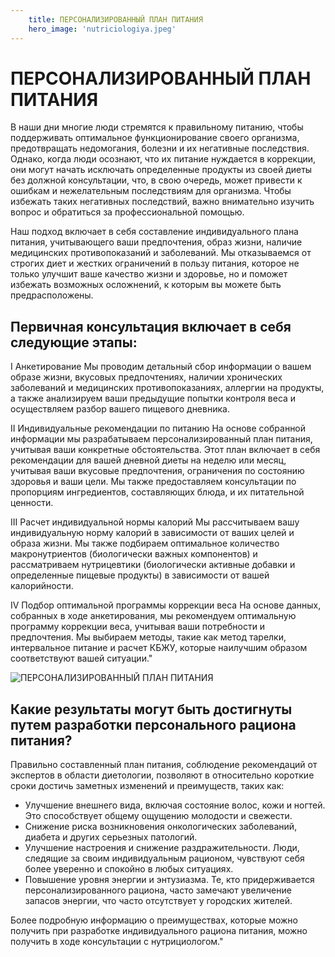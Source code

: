 ```yaml
---
    title: ПЕРСОНАЛИЗИРОВАННЫЙ ПЛАН ПИТАНИЯ
    hero_image: 'nutriciologiya.jpeg'
---
```

# ПЕРСОНАЛИЗИРОВАННЫЙ ПЛАН ПИТАНИЯ

В наши дни многие люди стремятся к правильному питанию, чтобы поддерживать оптимальное функционирование своего организма, предотвращать недомогания, болезни и их негативные последствия. Однако, когда люди осознают, что их питание нуждается в коррекции, они могут начать исключать определенные продукты из своей диеты без должной консультации, что, в свою очередь, может привести к ошибкам и нежелательным последствиям для организма. Чтобы избежать таких негативных последствий, важно внимательно изучить вопрос и обратиться за профессиональной помощью.

Наш подход включает в себя составление индивидуального плана питания, учитывающего ваши предпочтения, образ жизни, наличие медицинских противопоказаний и заболеваний. Мы отказываемся от строгих диет и жестких ограничений в пользу питания, которое не только улучшит ваше качество жизни и здоровье, но и поможет избежать возможных осложнений, к которым вы можете быть предрасположены.

## Первичная консультация включает в себя следующие этапы:

I Анкетирование Мы проводим детальный сбор информации о вашем образе жизни, вкусовых предпочтениях, наличии хронических заболеваний и медицинских противопоказаниях, аллергии на продукты, а также анализируем ваши предыдущие попытки контроля веса и осуществляем разбор вашего пищевого дневника.

II Индивидуальные рекомендации по питанию На основе собранной информации мы разрабатываем персонализированный план питания, учитывая ваши конкретные обстоятельства. Этот план включает в себя рекомендации для вашей дневной диеты на неделю или месяц, учитывая ваши вкусовые предпочтения, ограничения по состоянию здоровья и ваши цели. Мы также предоставляем консультации по пропорциям ингредиентов, составляющих блюда, и их питательной ценности.

III Расчет индивидуальной нормы калорий Мы рассчитываем вашу индивидуальную норму калорий в зависимости от ваших целей и образа жизни. Мы также подбираем оптимальное количество макронутриентов (биологически важных компонентов) и рассматриваем нутрицевтики (биологически активные добавки и определенные пищевые продукты) в зависимости от вашей калорийности.

IV Подбор оптимальной программы коррекции веса На основе данных, собранных в ходе анкетирования, мы рекомендуем оптимальную программу коррекции веса, учитывая ваши потребности и предпочтения. Мы выбираем методы, такие как метод тарелки, интервальное питание и расчет КБЖУ, которые наилучшим образом соответствуют вашей ситуации."

![ПЕРСОНАЛИЗИРОВАННЫЙ ПЛАН ПИТАНИЯ](/images/services/nutriciologiya-2.JPG "ПЕРСОНАЛИЗИРОВАННЫЙ ПЛАН ПИТАНИЯ")

## Какие результаты могут быть достигнуты путем разработки персонального рациона питания?

Правильно составленный план питания, соблюдение рекомендаций от экспертов в области диетологии, позволяют в относительно короткие сроки достичь заметных изменений и преимуществ, таких как:

- Улучшение внешнего вида, включая состояние волос, кожи и ногтей. Это способствует общему ощущению молодости и свежести.
- Снижение риска возникновения онкологических заболеваний, диабета и других серьезных патологий.
- Улучшение настроения и снижение раздражительности. Люди, следящие за своим индивидуальным рационом, чувствуют себя более уверенно и спокойно в любых ситуациях.
- Повышение уровня энергии и энтузиазма. Те, кто придерживается персонализированного рациона, часто замечают увеличение запасов энергии, что часто отсутствует у городских жителей.

Более подробную информацию о преимуществах, которые можно получить при разработке индивидуального рациона питания, можно получить в ходе консультации с нутрициологом."